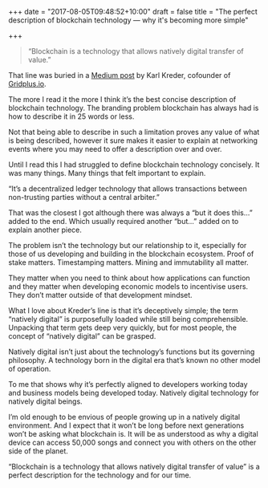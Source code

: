 +++
date = "2017-08-05T09:48:52+10:00"
draft = false
title = "The perfect description of blockchain technology — why it's becoming more simple"

+++

> “Blockchain is a technology that allows natively digital transfer of value.”

That line was buried in a [Medium post](https://blog.gridplus.io/blockchains-aol-moment-9ad91385b5b7) by Karl Kreder, cofounder of [Gridplus.io](https://gridplus.io/).

The more I read it the more I think it’s the best concise description of blockchain technology. The branding problem blockchain has always had is how to describe it in 25 words or less.

Not that being able to describe in such a limitation proves any value of what is being described, however it sure makes it easier to explain at networking events where you may need to offer a description over and over.

Until I read this I had struggled to define blockchain technology concisely. It was many things. Many things that felt important to explain.

“It’s a decentralized ledger technology that allows transactions between non-trusting parties without a central arbiter.”

That was the closest I got although there was always a “but it does this…” added to the end. Which usually required another “but…” added on to explain another piece.

The problem isn’t the technology but our relationship to it, especially for those of us developing and building in the blockchain ecosystem. Proof of stake matters. Timestamping matters. Mining and immutability all matter.

They matter when you need to think about how applications can function and they matter when developing economic models to incentivise users. They don’t matter outside of that development mindset.

What I love about Kreder’s line is that it’s deceptively simple; the term “natively digital” is purposefully loaded while still being comprehensible. Unpacking that term gets deep very quickly, but for most people, the concept of “natively digital” can be grasped.

Natively digital isn’t just about the technology’s functions but its governing philosophy. A technology born in the digital era that’s known no other model of operation.

To me that shows why it’s perfectly aligned to developers working today and business models being developed today. Natively digital technology for natively digital beings.

I’m old enough to be envious of people growing up in a natively digital environment. And I expect that it won’t be long before next generations won’t be asking what blockchain is. It will be as understood as why a digital device can access 50,000 songs and connect you with others on the other side of the planet.

“Blockchain is a technology that allows natively digital transfer of value” is a perfect description for the technology and for our time.
